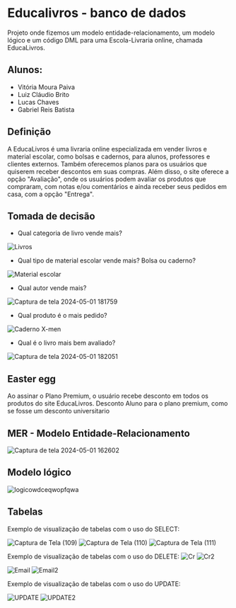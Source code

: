 # Educalivros - banco de dados
Projeto onde fizemos um modelo entidade-relacionamento, um modelo lógico e um código DML para uma Escola-Livraria online, chamada EducaLivros.

## Alunos:
- Vitória Moura Paiva
- Luiz Cláudio Brito
- Lucas Chaves
- Gabriel Reis Batista

## Definição
A EducaLivros é uma livraria online especializada em vender livros e material escolar, como bolsas e cadernos, para alunos, professores e clientes externos. Também oferecemos planos para os usuários que quiserem receber descontos em suas compras. Além disso, o site oferece a opção "Avaliação", onde os usuários podem avaliar os produtos que compraram, com notas e/ou comentários e ainda receber seus pedidos em casa, com a opção "Entrega".

## Tomada de decisão
- Qual categoria de livro vende mais?

![Livros](https://github.com/Gavury/educalivros-pitch/assets/99884688/76629c81-a45b-4924-bdfe-872744384355)

- Qual tipo de material escolar vende mais? Bolsa ou caderno?

![Material escolar](https://github.com/Gavury/educalivros-pitch/assets/99884688/bba12565-8a2c-423e-8d3e-af409abfb7cd)

- Qual autor vende mais?

![Captura de tela 2024-05-01 181759](https://github.com/Gavury/educalivros-pitch/assets/99884688/ea818315-9a7d-4fd1-9e89-ccc73dbbb70d)

- Qual produto é o mais pedido?

![Caderno X-men](https://github.com/Gavury/educalivros-pitch/assets/99884688/dea31981-3275-4238-815d-7aaf32cd487b)

- Qual é o livro mais bem avaliado?

![Captura de tela 2024-05-01 182051](https://github.com/Gavury/educalivros-pitch/assets/99884688/ec54a8da-8190-4287-9ac3-e8025f88f005)


## Easter egg
Ao assinar o Plano Premium, o usuário recebe desconto em todos os produtos do site EducaLivros. 
Desconto Aluno para o plano premium, como se fosse um desconto universitario

## MER - Modelo Entidade-Relacionamento
![Captura de tela 2024-05-01 162602](https://github.com/vitoria74/educalivros-bd/assets/99884688/39df59ad-7b15-4888-a9bd-f5367e7955c2)


## Modelo lógico
![logicowdceqwopfqwa](https://github.com/vitoria74/educalivros-bd/assets/99884688/341ed5c2-f472-4daa-b418-dcef30f6e24e)



## Tabelas
Exemplo de visualização de tabelas com o uso do SELECT:

![Captura de Tela (109)](https://github.com/vitoria74/educalivros-bd/assets/105817834/f2884151-cf9b-4f44-bd81-1af9ffb56c32)
![Captura de Tela (110)](https://github.com/vitoria74/educalivros-bd/assets/105817834/3d69ac98-bb04-406c-af0a-32d5ed2f79cb)
![Captura de Tela (111)](https://github.com/vitoria74/educalivros-bd/assets/105817834/af352b5e-138d-4914-a027-f8933712201b)


Exemplo de visualização de tabelas com o uso do DELETE:
![Cr](https://github.com/vitoria74/educalivros-bd/assets/99884688/8c3a047d-6a10-4bae-a0d1-49786c62b8f1) 
![Cr2](https://github.com/vitoria74/educalivros-bd/assets/99884688/8c171ca1-af77-43c4-ba60-64dbc61225e5) 

![Email](https://github.com/vitoria74/educalivros-bd/assets/99884688/1bd52801-4e84-4d10-9f28-8bfa5d2853f5)
![Email2](https://github.com/vitoria74/educalivros-bd/assets/99884688/4b53dcc5-4d8c-47e8-87e9-54ef3721d3d1) 

Exemplo de visualização de tabelas com o uso do UPDATE: 

![UPDATE](https://github.com/vitoria74/educalivros-bd/assets/99884688/b21fc540-d919-4092-b24b-b8184e56ada3)
![UPDATE2](https://github.com/vitoria74/educalivros-bd/assets/99884688/99e7aad8-8ee7-4543-a241-436b124d1dab)





